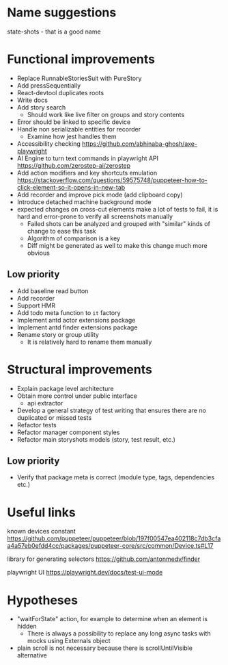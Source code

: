 # Name suggestions

state-shots - that is a good name

# Functional improvements

* Replace RunnableStoriesSuit with PureStory
* Add pressSequentially
* React-devtool duplicates roots
* Write docs
* Add story search
    * Should work like live filter on groups and story contents
* Error should be linked to specific device
* Handle non serializable entities for recorder
    * Examine how jest handles them
* Accessibility checking https://github.com/abhinaba-ghosh/axe-playwright
* AI Engine to turn text commands in playwright API https://github.com/zerostep-ai/zerostep
* Add action modifiers and key shortcuts
  emulation https://stackoverflow.com/questions/59575748/puppeteer-how-to-click-element-so-it-opens-in-new-tab
* Add recorder and improve pick mode (add clipboard copy)
* Introduce detached machine background mode
* expected changes on cross-cut elements make a lot of tests to fail, it is hard and error-prone to verify all
    screenshots manually
  * Failed shots can be analyzed and grouped with "similar" kinds of change to ease this task
  * Algorithm of comparison is a key
  * Diff might be generated as well to make this change much more obvious

## Low priority

* Add baseline read button
* Add recorder
* Support HMR
* Add todo meta function to `it` factory
* Implement antd actor extensions package
* Implement antd finder extensions package
* Rename story or group utility
    * It is relatively hard to rename them manually

# Structural improvements

* Explain package level architecture
* Obtain more control under public interface
    * api extractor
* Develop a general strategy of test writing that ensures there are no duplicated or missed tests
* Refactor tests
* Refactor manager component styles
* Refactor main storyshots models (story, test result, etc.)

## Low priority

* Verify that package meta is correct (module type, tags, dependencies etc.)

# Useful links

known devices
constant https://github.com/puppeteer/puppeteer/blob/197f00547ea402118c7db3cfaa4a57eb0efdd4cc/packages/puppeteer-core/src/common/Device.ts#L17

library for generating selectors https://github.com/antonmedv/finder

playwright UI https://playwright.dev/docs/test-ui-mode

# Hypotheses

* "waitForState" action, for example to determine when an element is hidden
    * There is always a possibility to replace any long async tasks with mocks using Externals object
* plain scroll is not necessary because there is scrollUntilVisible alternative
